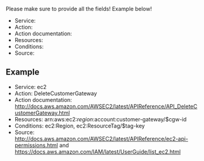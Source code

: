 Please make sure to provide all the fields! Example below!

* Service: 
* Action: 
* Action documentation: 
* Resources:
* Conditions: 
* Source: 

## Example

* Service: ec2
* Action: DeleteCustomerGateway
* Action documentation: http://docs.aws.amazon.com/AWSEC2/latest/APIReference/API_DeleteCustomerGateway.html
* Resources: arn:aws:ec2:$region:$account:customer-gateway/$cgw-id
* Conditions: ec2:Region, ec2:ResourceTag/$tag-key
* Source: http://docs.aws.amazon.com/AWSEC2/latest/APIReference/ec2-api-permissions.html and https://docs.aws.amazon.com/IAM/latest/UserGuide/list_ec2.html
